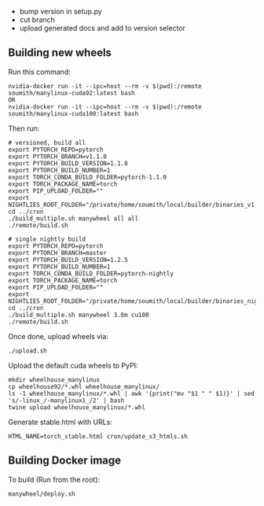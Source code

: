 - bump version in setup.py
- cut branch
- upload generated docs and add to version selector


## Building new wheels

Run this command:

```
nvidia-docker run -it --ipc=host --rm -v $(pwd):/remote soumith/manylinux-cuda92:latest bash
OR
nvidia-docker run -it --ipc=host --rm -v $(pwd):/remote soumith/manylinux-cuda100:latest bash
```

Then run:

```
# versioned, build all
export PYTORCH_REPO=pytorch
export PYTORCH_BRANCH=v1.1.0
export PYTORCH_BUILD_VERSION=1.1.0
export PYTORCH_BUILD_NUMBER=1
export TORCH_CONDA_BUILD_FOLDER=pytorch-1.1.0
export TORCH_PACKAGE_NAME=torch
export PIP_UPLOAD_FOLDER=""
export NIGHTLIES_ROOT_FOLDER="/private/home/soumith/local/builder/binaries_v1.1.0"
cd ../cron
./build_multiple.sh manywheel all all
./remote/build.sh

# single nightly build
export PYTORCH_REPO=pytorch
export PYTORCH_BRANCH=master
export PYTORCH_BUILD_VERSION=1.2.5
export PYTORCH_BUILD_NUMBER=1
export TORCH_CONDA_BUILD_FOLDER=pytorch-nightly
export TORCH_PACKAGE_NAME=torch
export PIP_UPLOAD_FOLDER=""
export NIGHTLIES_ROOT_FOLDER="/private/home/soumith/local/builder/binaries_nightly"
cd ../cron
./build_multiple.sh manywheel 3.6m cu100
./remote/build.sh

```

Once done, upload wheels via:

```
./upload.sh
```

Upload the default cuda wheels to PyPI:

```
mkdir wheelhouse_manylinux
cp wheelhouse92/*.whl wheelhouse_manylinux/
ls -1 wheelhouse_manylinux/*.whl | awk '{print("mv "$1 " " $1)}' | sed 's/-linux_/-manylinux1_/2' | bash
twine upload wheelhouse_manylinux/*.whl
```

Generate stable.html with URLs:

```
HTML_NAME=torch_stable.html cron/update_s3_htmls.sh
```

## Building Docker image

To build (Run from the root):

```
manywheel/deploy.sh
```

